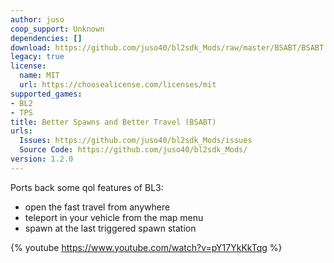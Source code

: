 ```yaml
---
author: juso
coop_support: Unknown
dependencies: []
download: https://github.com/juso40/bl2sdk_Mods/raw/master/BSABT/BSABT.zip
legacy: true
license:
  name: MIT
  url: https://choosealicense.com/licenses/mit
supported_games:
- BL2
- TPS
title: Better Spawns and Better Travel (BSABT)
urls:
  Issues: https://github.com/juso40/bl2sdk_Mods/issues
  Source Code: https://github.com/juso40/bl2sdk_Mods/
version: 1.2.0
---
```

Ports back some qol features of BL3:
- open the fast travel from anywhere
- teleport in your vehicle from the map menu
- spawn at the last triggered spawn station


{% youtube https://www.youtube.com/watch?v=pY17YkKkTqg %}
